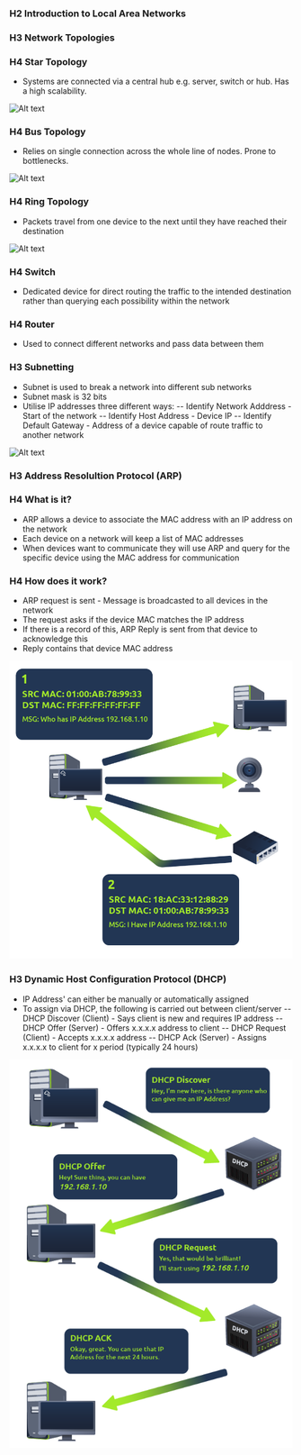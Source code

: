 ### H2 Introduction to Local Area Networks

### H3 Network Topologies
### H4 Star Topology
- Systems are connected via a central hub e.g. server, switch or hub. Has a high scalability.

![Alt text](https://github.com/sobraxus/HomeLab/TryHackMe/PreSecurity/Network_Topologies/Star.png)

### H4 Bus Topology
- Relies on single connection across the whole line of nodes. Prone to bottlenecks. 

![Alt text](https://github.com/sobraxus/HomeLab/TryHackMe/PreSecurity/Network_Topologies/Bus.png)

### H4 Ring Topology
- Packets travel from one device to the next until they have reached their destination

![Alt text](https://github.com/sobraxus/HomeLab/TryHackMe/PreSecurity/Network_Topologies/Ring.png)

### H4 Switch
- Dedicated device for direct routing the traffic to the intended destination rather than querying each possibility within the network

### H4 Router
- Used to connect different networks and pass data between them

### H3 Subnetting
- Subnet is used to break a network into different sub networks
- Subnet mask is 32 bits
- Utilise IP addresses three different ways:
-- Identify Network Adddress - Start of the network
-- Identify Host Address - Device IP
-- Identify Default Gateway - Address of a device capable of route traffic to another network

![Alt text](https://github.com/sobraxus/HomeLab/TryHackMe/PreSecurity/Network_Topologies/Subnetting.png)

### H3 Address Resolultion Protocol (ARP)

### H4 What is it?
- ARP allows a device to associate the MAC address with an IP address on the network
- Each device on a network will keep a list of MAC addresses
- When devices want to communicate they will use ARP and query for the specific device using the MAC address for communication

### H4 How does it work?

- ARP request is sent - Message is broadcasted to all devices in the network
- The request asks if the device MAC matches the IP address
- If there is a record of this, ARP Reply is sent from that device to acknowledge this
- Reply contains that device MAC address

![Alt text](https://github.com/sobraxus/HomeLab/blob/master/TryHackMe/PreSecurity/Network_Topologies/ARP.png)

### H3 Dynamic Host Configuration Protocol (DHCP)

- IP Address' can either be manually or automatically assigned
- To assign via DHCP, the following is carried out between client/server
-- DHCP Discover (Client) - Says client is new and requires IP address
-- DHCP Offer (Server) - Offers x.x.x.x address to client
-- DHCP Request (Client) - Accepts x.x.x.x address
-- DHCP Ack (Server) - Assigns x.x.x.x to client for x period (typically 24 hours)

![Alt text](https://github.com/sobraxus/HomeLab/blob/master/TryHackMe/PreSecurity/Network_Topologies/DHCP.png)




